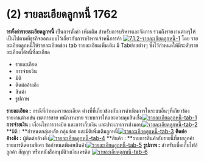 # (2)    รายละเอียดลูกหนี้  1762

**ารตั้งค่ารายละเอียดลูกหนี้** เป็นการตั้งค่า เพิ่มเติม
สำหรับการบริหารและจัดการ
รวมถึงรายงานต่างๆให้เป็นไปตามที่ธุรกิจออกแบบไว้เกี่ยวกับการบริหารเจ้าหนี้การค้า
[![7.1.2-รายละเอียดลูกหนี้-1](http://www.smlaccount.com/manual/wp-content/uploads/2017/11/7.1.2-รายละเอียดลูกหนี้-1.jpg)](http://www.smlaccount.com/manual/wp-content/uploads/2017/11/7.1.2-รายละเอียดลูกหนี้-1.jpg) โดย
รายละเอียดลูกหนี้ให้รายละเอียดช่อง tab รายละเอียดเพิ่มเติม มี Tabย่อยต่างๆ
ซึ่งไว้กำหนดให้มีระดับรายละเอียดได้หนี้ที่ละเอียด

  * รายละเอียด
  * การจ่ายเงิน
  * มิติ
  * ติดต่ออ้างอิง
  * สินค้า
  * รูปภาพ

**รายละเอียด :** กรณีที่กำหนดรายละเอียด
ต่างที่ที่เกี่ยวข้องกับการดำเนินการในระบบอื่นๆที่เกียวข้อง รายงานต่างเข่น
เขตการขาย พนักงานขาย
ระบบการให้และควบคุมสินเชื่อ[![รายละเอียดลูกหนี้-tab-1](http://www.smlaccount.com/manual/wp-content/uploads/2017/11/รายละเอียดลูกหนี้-tab-1.jpg)](http://www.smlaccount.com/manual/wp-content/uploads/2017/11/รายละเอียดลูกหนี้-tab-1.jpg)   **การจ่ายเงิน :**
เงื่อนไขการวางบิล และการเก็บเงิน
และประเภทการส่งมอบ[![รายละเอียดลูกหนี้-tab-2](http://www.smlaccount.com/manual/wp-content/uploads/2017/11/รายละเอียดลูกหนี้-tab-2.jpg)](http://www.smlaccount.com/manual/wp-content/uploads/2017/11/รายละเอียดลูกหนี้-tab-2.jpg)   **มิติ :
**กำหนดกลุ่มหลัก กลุ่มย่อย
และมิติเพิ่มเติมลูกหนี้[![รายละเอียดลูกหนี้-tab-3](http://www.smlaccount.com/manual/wp-content/uploads/2017/11/รายละเอียดลูกหนี้-tab-3.jpg)](http://www.smlaccount.com/manual/wp-content/uploads/2017/11/รายละเอียดลูกหนี้-tab-3.jpg)   **ติดต่ออ้างอิง :**
ผู้ติดต่ออ้างอิง[![รายละเอียดลูกหนี้-tab-4](http://www.smlaccount.com/manual/wp-content/uploads/2017/11/รายละเอียดลูกหนี้-tab-4.jpg)](http://www.smlaccount.com/manual/wp-content/uploads/2017/11/รายละเอียดลูกหนี้-tab-4.jpg)   **สินค้า :
**รายการสินค้ากับรายนี้ที่ขายลูกค้า รายการติดตามพิเศา
ข้อกำหนดพิเศษสินค้า[![รายละเอียดลูกหนี้-tab-5](http://www.smlaccount.com/manual/wp-content/uploads/2017/11/รายละเอียดลูกหนี้-tab-5.jpg)](http://www.smlaccount.com/manual/wp-content/uploads/2017/11/รายละเอียดลูกหนี้-tab-5.jpg)   **รูปภาพ :**
สำหรับเพื่อเก็บไฟล์ลูกค้า สัญญา หรือหนังสืออนุมัติวงเงินเครดิต
[![รายละเอียดลูกหนี้-tab-6](http://www.smlaccount.com/manual/wp-content/uploads/2017/11/รายละเอียดลูกหนี้-tab-6.jpg)](http://www.smlaccount.com/manual/wp-content/uploads/2017/11/รายละเอียดลูกหนี้-tab-6.jpg)  

